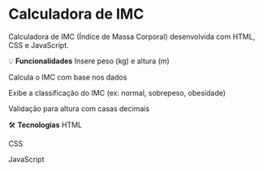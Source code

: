 # Calculadora de IMC
Calculadora de IMC (Índice de Massa Corporal) desenvolvida com HTML, CSS e JavaScript.

💡 **Funcionalidades**
Insere peso (kg) e altura (m)

Calcula o IMC com base nos dados

Exibe a classificação do IMC (ex: normal, sobrepeso, obesidade)

Validação para altura com casas decimais

🛠 **Tecnologias**
HTML

CSS

JavaScript
